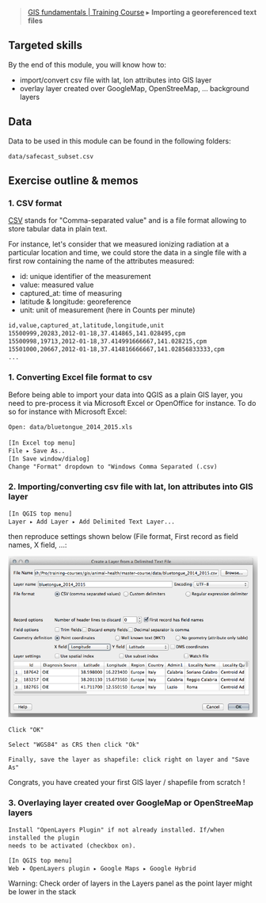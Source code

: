 > [GIS fundamentals | Training Course](agenda.md) ▸ **Importing a georeferenced text files**

## Targeted skills
By the end of this module, you will know how to:
* import/convert csv file with lat, lon attributes into GIS layer
* overlay layer created over GoogleMap, OpenStreeMap, ... background layers

## Data
Data to be used in this module can be found in the following folders:
```
data/safecast_subset.csv
```
## Exercise outline & memos

### 1. CSV format
[CSV](https://en.wikipedia.org/wiki/Comma-separated_values) stands for "Comma-separated value" and is a file format allowing to store tabular data in plain text.

For instance, let's consider that we measured ionizing radiation at a particular location and time, we could store the data in a single file with a first row containing the name of the attributes measured:

* id: unique identifier of the measurement
* value: measured value
* captured_at: time of measuring
* latitude & longitude: georeference
* unit: unit of measurement (here in Counts per minute)

```
id,value,captured_at,latitude,longitude,unit
15500999,20283,2012-01-18,37.414865,141.028495,cpm
15500998,19713,2012-01-18,37.414991666667,141.028215,cpm
15501000,20667,2012-01-18,37.414816666667,141.02856833333,cpm
...
```


### 1. Converting Excel file format to csv 

Before being able to import your data into QGIS as a plain GIS layer, you need to pre-process it via Microsoft Excel or OpenOffice for instance.
To do so for instance with Microsoft Excel:
```
Open: data/bluetongue_2014_2015.xls

[In Excel top menu] 
File ▸ Save As..
[In Save window/dialog]
Change "Format" dropdown to "Windows Comma Separated (.csv)
```

### 2. Importing/converting csv file with lat, lon attributes into GIS layer
```
[In QGIS top menu] 
Layer ▸ Add Layer ▸ Add Delimited Text Layer...
```
then reproduce settings shown below (File format, First record as field names, X field, ...:

![Importing csv](img/import-csv.png)

```
Click "OK"
```

```
Select "WGS84" as CRS then click "Ok"
```

```
Finally, save the layer as shapefile: click right on layer and "Save As"
```

Congrats, you have created your first GIS layer / shapefile from scratch !

### 3. Overlaying layer created over GoogleMap or OpenStreeMap layers

```
Install "OpenLayers Plugin" if not already installed. If/when installed the plugin
needs to be activated (checkbox on).
```

```
[In QGIS top menu] 
Web ▸ OpenLayers plugin ▸ Google Maps ▸ Google Hybrid
```

Warning: Check order of layers in the Layers panel as the point layer might be lower in the stack


